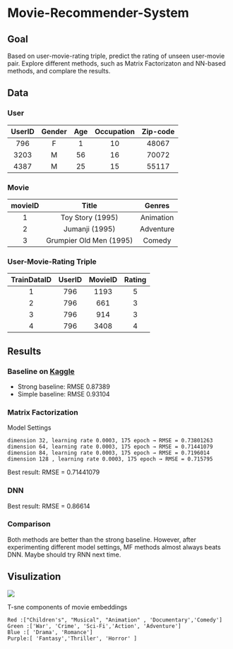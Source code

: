 # Movie-Recommender-System

## Goal
Based on user-movie-rating triple, predict the rating of unseen user-movie pair. Explore different methods, such as Matrix Factorizaton and NN-based methods, and complare the results.

## Data

### User
|UserID|Gender|Age|Occupation|Zip-code|
|:-:|:-:|:-:|:-:|:-:|
|796|F|1|10|48067|
|3203|M|56|16|70072|
|4387|M|25|15|55117|


### Movie
movieID|Title|Genres
|:-:|:-:|:-:|
|1|Toy Story (1995)|Animation|Children's|Comedy|
|2|Jumanji (1995)|Adventure|Children's|Fantasy|
|3|Grumpier Old Men (1995)|Comedy|Romance|
### User-Movie-Rating Triple
|TrainDataID|UserID|MovieID|Rating|
|:-:|:-:|:-:|:-:|
|1|796|1193|5|
|2|796|661|3|
|3|796|914|3|
|4|796|3408|4|

## Results
### Baseline on [Kaggle](https://www.kaggle.com/c/ml2017-hw6/leaderboard)
* Strong baseline: RMSE 0.87389
* Simple baseline: RMSE 0.93104

### Matrix Factorization
Model Settings

```
dimension 32, learning rate 0.0003, 175 epoch → RMSE = 0.73801263
dimension 64, learning rate 0.0003, 175 epoch → RMSE = 0.71441079
dimension 84, learning rate 0.0003, 175 epoch → RMSE = 0.7196014
dimension 128 , learning rate 0.0003, 175 epoch → RMSE = 0.715795
```
Best result: RMSE = 0.71441079

### DNN
Best result: RMSE = 0.86614

### Comparison
Both methods are better than the strong baseline. However, after experimenting different model settings, MF methods almost always beats DNN. Maybe should try RNN next time.

## Visulization
<img src="https://i.imgur.com/R0NR95T.png">

T-sne components of movie embeddings 

```
Red :["Children's", "Musical", "Animation" , 'Documentary','Comedy']
Green :['War', 'Crime', 'Sci-Fi','Action', 'Adventure']
Blue :[ 'Drama', 'Romance']
Purple:[ 'Fantasy','Thriller', 'Horror' ]
```
